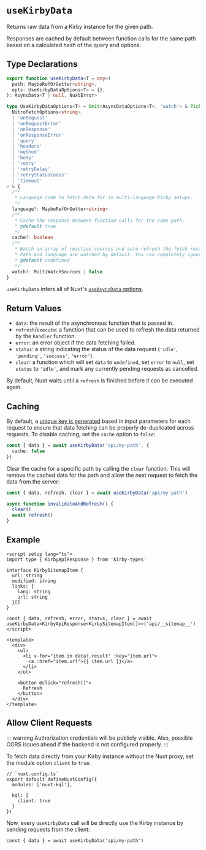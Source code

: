 # `useKirbyData`

Returns raw data from a Kirby instance for the given path.

Responses are cached by default between function calls for the same path based on a calculated hash of the query and options.

## Type Declarations

```ts
export function useKirbyData<T = any>(
  path: MaybeRefOrGetter<string>,
  opts: UseKirbyDataOptions<T> = {},
): AsyncData<T | null, NuxtError>

type UseKirbyDataOptions<T> = Omit<AsyncDataOptions<T>, 'watch'> & Pick<
  NitroFetchOptions<string>,
  | 'onRequest'
  | 'onRequestError'
  | 'onResponse'
  | 'onResponseError'
  | 'query'
  | 'headers'
  | 'method'
  | 'body'
  | 'retry'
  | 'retryDelay'
  | 'retryStatusCodes'
  | 'timeout'
> & {
  /**
   * Language code to fetch data for in multi-language Kirby setups.
   */
  language?: MaybeRefOrGetter<string>
  /**
   * Cache the response between function calls for the same path.
   * @default true
   */
  cache?: boolean
  /**
   * Watch an array of reactive sources and auto-refresh the fetch result when they change.
   * Path and language are watched by default. You can completely ignore reactive sources by using `watch: false`.
   * @default undefined
   */
  watch?: MultiWatchSources | false
}
```

`useKirbyData` infers all of Nuxt's [`useAsyncData` options](https://nuxt.com/docs/api/composables/use-async-data#params).

## Return Values

- `data`: the result of the asynchronous function that is passed in.
- `refresh`/`execute`: a function that can be used to refresh the data returned by the `handler` function.
- `error`: an error object if the data fetching failed.
- `status`: a string indicating the status of the data request (`'idle'`, `'pending'`, `'success'`, `'error'`).
- `clear`: a function which will set `data` to `undefined`, set `error` to `null`, set `status` to `'idle'`, and mark any currently pending requests as cancelled.

By default, Nuxt waits until a `refresh` is finished before it can be executed again.

## Caching

By default, a [unique key is generated](/guide/caching) based in input parameters for each request to ensure that data fetching can be properly de-duplicated across requests. To disable caching, set the `cache` option to `false`:

```ts
const { data } = await useKirbyData('api/my-path', {
  cache: false
})
```

Clear the cache for a specific path by calling the `clear` function. This will remove the cached data for the path and allow the next request to fetch the data from the server:

```ts
const { data, refresh, clear } = await useKirbyData('api/my-path')

async function invalidateAndRefresh() {
  clear()
  await refresh()
}
```

## Example

```vue
<script setup lang="ts">
import type { KirbyApiResponse } from 'kirby-types'

interface KirbySitemapItem {
  url: string
  modified: string
  links: {
    lang: string
    url: string
  }[]
}

const { data, refresh, error, status, clear } = await useKirbyData<KirbyApiResponse<KirbySitemapItem[]>>('api/__sitemap__')
</script>

<template>
  <div>
    <ul>
      <li v-for="item in data?.result" :key="item.url">
        <a :href="item.url">{{ item.url }}</a>
      </li>
    </ul>

    <button @click="refresh()">
      Refresh
    </button>
  </div>
</template>
```

## Allow Client Requests

::: warning
Authorization credentials will be publicly visible. Also, possible CORS issues ahead if the backend is not configured properly.
:::

To fetch data directly from your Kirby instance without the Nuxt proxy, set the module option `client` to `true`:

```ts{6}
// `nuxt.config.ts`
export default defineNuxtConfig({
  modules: ['nuxt-kql'],

  kql: {
    client: true
  }
})
```

Now, every `useKirbyData` call will be directly use the Kirby instance by sending requests from the client:

```ts{3}
const { data } = await useKirbyData('api/my-path')
```
